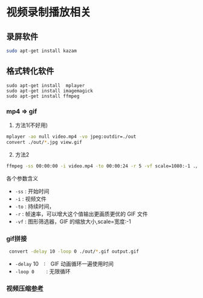 # 视频录制播放相关
## 录屏软件
```bash
sudo apt-get install kazam   
```
## 格式转化软件
```
sudo apt-get install  mplayer
sudo apt-get install imagemagick 
sudo apt-get install ffmpeg
```
### mp4 => gif

1. 方法1(不好用)
```bash
mplayer -ao null video.mp4 -vo jpeg:outdir=./out
convert ./out/*.jpg view.gif
```

2. 方法2
```bash
ffmpeg -ss 00:00:00 -i video.mp4 -to 00:00:24 -r 5 -vf scale=1080:-1 ./out/output.gif
```
各个参数含义
- `-ss` : 开始时间
- `-i` : 视频文件
- `-to` : 持续时间，
- `-r` : 帧速率，可以增大这个值输出更画质更优的 GIF 文件
- `-vf` : 图形筛选器，GIF 的缩放大小,scale=宽度:-1
### gif拼接
```bash
 convert -delay 10 -loop 0 ./out/*.gif output.gif
```
- `-delay` 10　:　GIF 动画循环一遍使用时间
- `-loop 0`　　 : 无限循环

### 视频压缩[参考](https://zhuanlan.zhihu.com/p/255042580)

